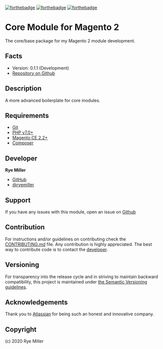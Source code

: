 [![forthebadge](https://forthebadge.com/images/badges/built-by-neckbeards.svg)](https://forthebadge.com)
[![forthebadge](https://forthebadge.com/images/badges/built-with-love.svg)](https://forthebadge.com)
[![forthebadge](https://forthebadge.com/images/badges/for-you.svg)](https://forthebadge.com)

Core Module for Magento 2 
=========================

The core/base package for my Magento 2 module development.


Facts
-----

 * Version: 0.1.1 (Development)
 * [Repository on Github](https://github.com/iods/iods-core)


Description
-----------

A more advanced boilerplate for core modules.


Requirements
------------

 * [Git](http://git-scm.com) 
 * [PHP v7.0+](http://php.net)
 * [Magento CE 2.2+](http://magento.com)
 * [Composer](http://getcomposer.org)


Developer
---------

**Rye Miller**

 * [GitHub](http://github.com/iods/)
 * [@ryemiller](https://twitter.com/ryemiller)


Support
-------

If you have any issues with this module, open an issue on [Github](https://github.com/iods/iods-core/issues)


Contribution
------------

For instructions and/or guidelines on contributing check the [CONTRIBUTING.md](https://github.com/iods/iods-core/CONTRIBUTING.md) 
file. Any contribution is highly appreciated. The best way to contribute code is to contact the [developer](#Developer).


Versioning
----------

For transparency into the release cycle and in striving to maintain backward compatibility, this project is
maintained under [the Semantic Versioning guidelines](http://semver.org/).


Acknowledgements
----------------

Thank you to [Atlassian](http://www.atlassian.com) for being such an honest and innovative company.


Copyright
---------

(c) 2020 Rye Miller